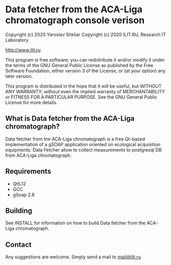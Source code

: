 Data fetcher from the ACA-Liga chromatograph console verison
==========
Copyright (c) 2020 Yaroslav Shkliar
Copyright (c) 2020 ILIT.RU, Research IT Laboratory 

http://www.ilit.ru



This program is free software; you can redistribute it and/or modify 
it under the terms of the GNU General Public License as published by the
Free Software Foundation; either version 3 of the License, or (at your option)
any later version.

This program is distributed in the hope that it will be useful, but
WITHOUT ANY WARRANTY; without even the implied warranty of MERCHANTABILITY or
FITNESS FOR A PARTICULAR PURPOSE.  See the GNU General Public License for more
details.


What is Data fetcher from the ACA-Liga chromatograph?
----------------

Data fetcher from the ACA-Liga chromatograph is a free Qt-based implementation of a gSOAP application oriented on ecological acquisition equipments.
 Data Fetcher allow to collect measurements to postgresql DB from ACA-Liga chromatograph.


Requirements
------------

* Qt5.12
* GCC
* gSoap 2.8

Building
--------

See INSTALL for information on how to build Data fetcher from the ACA-Liga chromatograph.



Contact
-------

Any suggestions are welcome. Simply send a mail to
mail@ilit.ru
